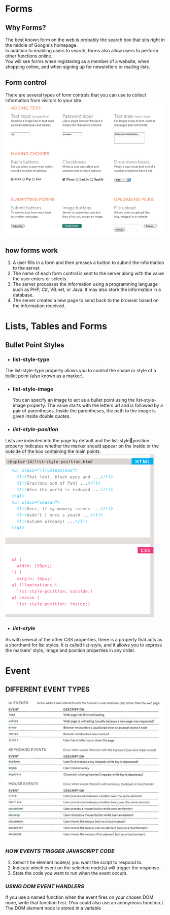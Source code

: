 # **Forms**
## **Why Forms?**
The best known form on the web is probably 
the search box that sits right in the middle of 
Google's homepage.  
In addition to enabling users to 
search, forms also allow users 
to perform other functions 
online.  
 You will see forms 
when registering as a member 
of a website, when shopping 
online, and when signing up for 
newsletters or mailing lists.

## **Form control**
There are several types of form controls that 
you can use to collect information from visitors 
to your site.
![FormsControl](pic/forms.png)

## **how forms work**
1. A user fills in a form and then presses a button 
to submit the information to the server.
2. The name of each form 
control is sent to the 
server along with the 
value the user enters or 
selects.
3. The server processes 
the information using a 
programming language 
such as PHP, C#, VB.net, 
or Java. It may also store 
the information in a 
database.  
4. The server creates a new 
page to send back to the 
browser based on the 
information received.

# **Lists, Tables and Forms**
## **Bullet Point Styles**
- ### **list-style-type**
The list-style-type property 
allows you to control the shape 
or style of a bullet point (also 
known as a marker).  
- ### **list-style-image**
    You can specify an image to act 
as a bullet point using the
list-style-image property.
The value starts with the letters 
url and is followed by a pair 
of parentheses. Inside the 
parentheses, the path to the 
image is given inside double 
quotes.

- ### ***list-style-position***
Lists are indented into the page 
by default and the list-styleposition property indicates 
whether the marker should 
appear on the inside or the 
outside of the box containing the 
main points. 
![marker](pic/mark.png)

- ### ***list-style***
As with several of the other CSS 
properties, there is a property 
that acts as a shorthand for list 
styles. It is called list-style, 
and it allows you to express 
the markers' style, image and 
position properties in any order.

# **Event**
## **DIFFERENT EVENT TYPES**
![events](pic/events.png)


### ***HOW EVENTS TRIGGER JAVASCRIPT CODE***
1. Select t he element 
node(s) you want the 
script to respond to. 
2. Indicate which event on 
the selected node(s) will 
trigger the response. 
3. State the code you want 
to run when the event 
occurs.  

### ***USING DOM EVENT HANDLERS***
If you use a named function 
when the event fires on your 
chosen DOM node, write that 
function first. (You could also 
use an anonymous function.) 
The DOM element node is 
stored in a variable